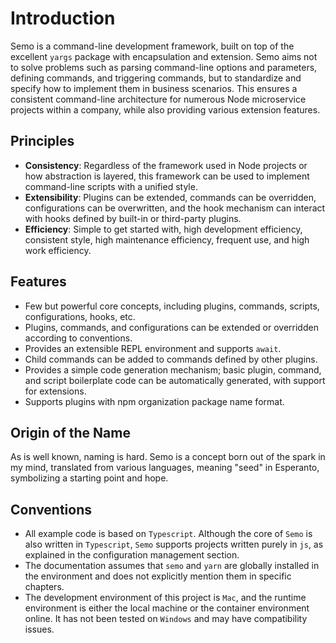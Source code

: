 # Introduction

Semo is a command-line development framework, built on top of the excellent `yargs` package with encapsulation and extension. Semo aims not to solve problems such as parsing command-line options and parameters, defining commands, and triggering commands, but to standardize and specify how to implement them in business scenarios. This ensures a consistent command-line architecture for numerous Node microservice projects within a company, while also providing various extension features.

## Principles

- **Consistency**: Regardless of the framework used in Node projects or how abstraction is layered, this framework can be used to implement command-line scripts with a unified style.
- **Extensibility**: Plugins can be extended, commands can be overridden, configurations can be overwritten, and the hook mechanism can interact with hooks defined by built-in or third-party plugins.
- **Efficiency**: Simple to get started with, high development efficiency, consistent style, high maintenance efficiency, frequent use, and high work efficiency.

## Features

- Few but powerful core concepts, including plugins, commands, scripts, configurations, hooks, etc.
- Plugins, commands, and configurations can be extended or overridden according to conventions.
- Provides an extensible REPL environment and supports `await`.
- Child commands can be added to commands defined by other plugins.
- Provides a simple code generation mechanism; basic plugin, command, and script boilerplate code can be automatically generated, with support for extensions.
- Supports plugins with npm organization package name format.

## Origin of the Name

As is well known, naming is hard. Semo is a concept born out of the spark in my mind, translated from various languages, meaning "seed" in Esperanto, symbolizing a starting point and hope.

## Conventions

- All example code is based on `Typescript`. Although the core of `Semo` is also written in `Typescript`, `Semo` supports projects written purely in `js`, as explained in the configuration management section.
- The documentation assumes that `semo` and `yarn` are globally installed in the environment and does not explicitly mention them in specific chapters.
- The development environment of this project is `Mac`, and the runtime environment is either the local machine or the container environment online. It has not been tested on `Windows` and may have compatibility issues.